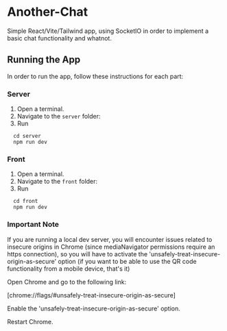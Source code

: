 # Another-Chat
Simple React/Vite/Tailwind app, using SocketIO in order to implement a basic chat functionality and whatnot.

## Running the App

In order to run the app, follow these instructions for each part:

### Server

1. Open a terminal.
2. Navigate to the `server` folder:
3. Run
```
  cd server
  npm run dev
```

### Front 
1. Open a terminal.
2. Navigate to the `front` folder:
3. Run
```
  cd front
  npm run dev
```

### Important Note
If you are running a local dev server, you will encounter issues related to insecure origins in Chrome (since mediaNavigator permissions require an https connection), so you will have
to activate the 'unsafely-treat-insecure-origin-as-secure' option (if you want to be able to use the QR code functionality from a mobile device, that's it)

Open Chrome and go to the following link:

[chrome://flags/#unsafely-treat-insecure-origin-as-secure]

Enable the 'unsafely-treat-insecure-origin-as-secure' option.

Restart Chrome.
